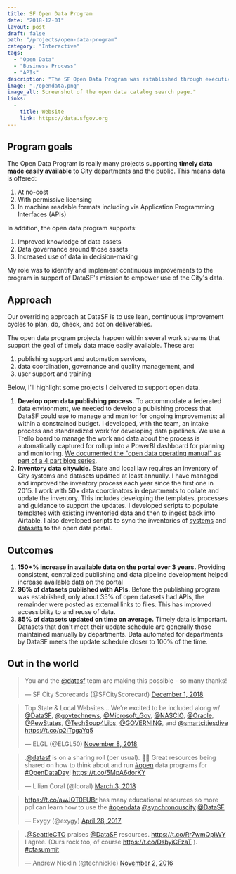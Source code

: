 ```yaml
---
title: SF Open Data Program
date: "2018-12-01"
layout: post
draft: false
path: "/projects/open-data-program"
category: "Interactive"
tags:
  - "Open Data"
  - "Business Process"
  - "APIs"
description: "The SF Open Data Program was established through executive order by then Mayor Gavin Newsom and codified into law by Mayor Edwin M. Lee. I worked with the City's Chief Data Officer to implement and mature the program."
image: "./opendata.png"
image_alt: Screenshot of the open data catalog search page."
links:
  -
    title: Website
    link: https://data.sfgov.org
---
```


## Program goals

The Open Data Program is really many projects supporting **timely data made easily available** to City departments and the public. This means data is offered:

1. At no-cost
2. With permissive licensing
3. In machine readable formats including via Application Programming Interfaces (APIs)

In addition, the open data program supports:

1. Improved knowledge of data assets
2. Data governance around those assets
2. Increased use of data in decision-making 

My role was to identify and implement continuous improvements to the program in support of DataSF's mission to empower use of the City's data.

## Approach

Our overriding approach at DataSF is to use lean, continuous improvement cycles to plan, do, check, and act on deliverables.

The open data program projects happen within several work streams that support the goal of timely data made easily available. These are:

1. publishing support and automation services, 
2. data coordination, governance and quality management, and
3. user support and training

Below, I'll highlight some projects I delivered to support open data.

1. **Develop open data publishing process.** To accommodate a federated data environment, we needed to develop a publishing process that DataSF could use to manage and monitor for ongoing improvements; all within a constrained budget. I developed, with the team, an intake process and standardized work for developing data pipelines. We use a Trello board to manage the work and data about the process is automatically captured for rollup into a PowerBI dashboard for planning and monitoring. [We documented the "open data operating manual" as part of a 4 part blog series](https://datasf.org/blog/part-1-datasfs-operating-manual-for-open-data/).
2. **Inventory data citywide.** State and local law requires an inventory of City systems and datasets updated at least annually. I have managed and improved the inventory process each year since the first one in 2015. I work with 50+ data coordinators in departments to collate and update the inventory. This includes developing the templates, processes and guidance to support the updates. I developed scripts to populate templates with existing inventoried data and then to ingest back into Airtable. I also developed scripts to sync the inventories of [systems](https://data.sfgov.org/City-Management-and-Ethics/Inventory-of-citywide-enterprise-systems-of-record/ebux-gcnq/data) and [datasets](https://data.sfgov.org/City-Management-and-Ethics/Dataset-inventory/y8fp-fbf5/data) to the open data portal.

## Outcomes

1. **150+% increase in available data on the portal over 3 years.** Providing consistent, centralized publishing and data pipeline development helped increase available data on the portal 
2. **96% of datasets published with APIs.** Before the publishing program was established, only about 35% of open datasets had APIs, the remainder were posted as external links to files. This has improved accessibility to and reuse of data.
3. **85% of datasets updated on time on average.** Timely data is important. Datasets that don't meet their update schedule are generally those maintained manually by departments. Data automated for departments by DataSF meets the update schedule closer to 100% of the time.

## Out in the world

<blockquote class="twitter-tweet" data-lang="en"><p lang="en" dir="ltr">You and the <a href="https://twitter.com/DataSF?ref_src=twsrc%5Etfw">@datasf</a> team are making this possible - so many thanks!</p>&mdash; SF City Scorecards (@SFCityScorecard) <a href="https://twitter.com/SFCityScorecard/status/1068682709994680320?ref_src=twsrc%5Etfw">December 1, 2018</a></blockquote>
<script async src="https://platform.twitter.com/widgets.js" charset="utf-8"></script>

<blockquote class="twitter-tweet" data-lang="en"><p lang="en" dir="ltr">Top State &amp; Local Websites... We’re excited to be included along w/ <a href="https://twitter.com/DataSF?ref_src=twsrc%5Etfw">@DataSF</a>, <a href="https://twitter.com/govtechnews?ref_src=twsrc%5Etfw">@govtechnews</a>, <a href="https://twitter.com/Microsoft_Gov?ref_src=twsrc%5Etfw">@Microsoft_Gov</a>, <a href="https://twitter.com/NASCIO?ref_src=twsrc%5Etfw">@NASCIO</a>, <a href="https://twitter.com/Oracle?ref_src=twsrc%5Etfw">@Oracle</a>, <a href="https://twitter.com/PewStates?ref_src=twsrc%5Etfw">@PewStates</a>, <a href="https://twitter.com/TechSoup4Libs?ref_src=twsrc%5Etfw">@TechSoup4Libs</a>, <a href="https://twitter.com/GOVERNING?ref_src=twsrc%5Etfw">@GOVERNING</a>, and <a href="https://twitter.com/smartcitiesdive?ref_src=twsrc%5Etfw">@smartcitiesdive</a> <a href="https://t.co/p2ITggaYq5">https://t.co/p2ITggaYq5</a></p>&mdash; ELGL (@ELGL50) <a href="https://twitter.com/ELGL50/status/1060614538834464768?ref_src=twsrc%5Etfw">November 8, 2018</a></blockquote>
<script async src="https://platform.twitter.com/widgets.js" charset="utf-8"></script>

<blockquote class="twitter-tweet" data-lang="en"><p lang="en" dir="ltr">.<a href="https://twitter.com/DataSF?ref_src=twsrc%5Etfw">@datasf</a> is on a sharing roll (per usual). 🙌🏼 Great resources being shared on how to think about and run <a href="https://twitter.com/hashtag/open?src=hash&amp;ref_src=twsrc%5Etfw">#open</a> data programs for <a href="https://twitter.com/hashtag/OpenDataDay?src=hash&amp;ref_src=twsrc%5Etfw">#OpenDataDay</a>! <a href="https://t.co/5MpA6dorKY">https://t.co/5MpA6dorKY</a></p>&mdash; Lilian Coral (@lcoral) <a href="https://twitter.com/lcoral/status/969963345418731520?ref_src=twsrc%5Etfw">March 3, 2018</a></blockquote>
<script async src="https://platform.twitter.com/widgets.js" charset="utf-8"></script>

<blockquote class="twitter-tweet" data-lang="en"><p lang="en" dir="ltr"><a href="https://t.co/awJQT0EUBr">https://t.co/awJQT0EUBr</a> has many educational resources so more ppl can learn how to use the <a href="https://twitter.com/hashtag/opendata?src=hash&amp;ref_src=twsrc%5Etfw">#opendata</a> <a href="https://twitter.com/synchronouscity?ref_src=twsrc%5Etfw">@synchronouscity</a> <a href="https://twitter.com/DataSF?ref_src=twsrc%5Etfw">@DataSF</a></p>&mdash; Exygy (@exygy) <a href="https://twitter.com/exygy/status/857784580392206338?ref_src=twsrc%5Etfw">April 28, 2017</a></blockquote>
<script async src="https://platform.twitter.com/widgets.js" charset="utf-8"></script>

<blockquote class="twitter-tweet" data-lang="en"><p lang="en" dir="ltr">.<a href="https://twitter.com/SeattleCTO?ref_src=twsrc%5Etfw">@SeattleCTO</a> praises <a href="https://twitter.com/DataSF?ref_src=twsrc%5Etfw">@DataSF</a> resources. <a href="https://t.co/Rr7wmQpIWY">https://t.co/Rr7wmQpIWY</a> I agree. (Ours rock too, of course <a href="https://t.co/DsbyiCFzaT">https://t.co/DsbyiCFzaT</a> ). <a href="https://twitter.com/hashtag/cfasummit?src=hash&amp;ref_src=twsrc%5Etfw">#cfasummit</a></p>&mdash; Andrew Nicklin (@technickle) <a href="https://twitter.com/technickle/status/793928248816087045?ref_src=twsrc%5Etfw">November 2, 2016</a></blockquote>
<script async src="https://platform.twitter.com/widgets.js" charset="utf-8"></script>
